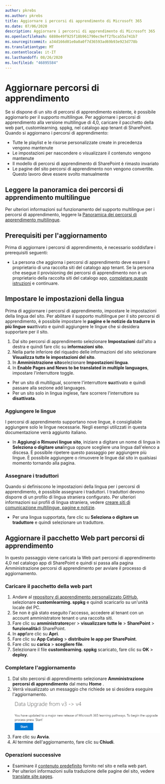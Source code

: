 ```yaml
---
author: pkrebs
ms.author: pkrebs
title: Aggiornare i percorsi di apprendimento di Microsoft 365
ms.date: 07/06/2020
description: Aggiornare i percorsi di apprendimento di Microsoft 365
ms.openlocfilehash: 6880e49f925f18b961790ec9eff2fbca55a741b7
ms.sourcegitcommit: a34d166d01e0a0a0f7d36593ad69b93e923d778b
ms.translationtype: MT
ms.contentlocale: it-IT
ms.lasthandoff: 08/26/2020
ms.locfileid: "46895584"
---
```

# <a name="update-learning-pathways"></a>Aggiornare percorsi di apprendimento
Se si dispone di un sito di percorsi di apprendimento esistente, è possibile aggiornarlo per il supporto multilingue. Per aggiornare i percorsi di apprendimento alla versione multilingue di 4,0, caricare il pacchetto della web part, customlearning. sppkg, nel catalogo app tenant di SharePoint. Quando si aggiornano i percorsi di apprendimento:  

- Tutte le playlist e le risorse personalizzate create in precedenza vengono mantenute
- Le impostazioni per nascondere o visualizzare il contenuto vengono mantenute
- Il modello di percorsi di apprendimento di SharePoint è rimasto invariato
- Le pagine del sito percorsi di apprendimento non vengono convertite. Questo lavoro deve essere svolto manualmente

## <a name="read-the-learning-pathways-multilingual-overview"></a>Leggere la panoramica dei percorsi di apprendimento multilingue
Per ulteriori informazioni sul funzionamento del supporto multilingue per i percorsi di apprendimento, leggere la [Panoramica dei percorsi di apprendimento multilingue](custom_overview.md). 

## <a name="prerequisites-to-update"></a>Prerequisiti per l'aggiornamento
Prima di aggiornare i percorsi di apprendimento, è necessario soddisfare i prerequisiti seguenti:
- La persona che aggiorna i percorsi di apprendimento deve essere il proprietario di una raccolta siti del catalogo app tenant. Se la persona che esegue il provisioning dei percorsi di apprendimento non è un proprietario della raccolta siti del catalogo app, [completare queste istruzioni](addappadmin.md) e continuare. 

## <a name="set-language-settings"></a>Impostare le impostazioni della lingua 
Prima di aggiornare i percorsi di apprendimento, impostare le impostazioni della lingua del sito. Per abilitare il supporto multilingue per il sito percorsi di apprendimento, è possibile impostare le **pagine e le notizie da tradurre in più lingue** **su**attivato e quindi aggiungere le lingue che si desidera supportare per il sito.
1.  Dal sito percorsi di apprendimento selezionare **Impostazioni** dall'alto a destra e quindi fare clic su **informazioni sito**.
2.  Nella parte inferiore del riquadro delle informazioni del sito selezionare **Visualizza tutte le impostazioni del sito**.
3.  In **Amministrazione sito**selezionare **Impostazioni lingua**.
4.  In **Enable Pages and News to be translated in multiple languages**, impostare l'interruttore toggle. 
- Per un sito di multiligual, scorrere l'interruttore **su**attivato e quindi passare alla sezione add languages. 
- Per un sito solo in lingua inglese, fare scorrere l'interruttore su **disattivata**.

### <a name="add-languages"></a>Aggiungere le lingue
I percorsi di apprendimento supportano nove lingue, è consigliabile aggiungere solo le lingue necessarie. Negli esempi utilizzati in questa documentazione verrà aggiunto italiano. 
- In **Aggiungi o Rimuovi lingue sito**, iniziare a digitare un nome di lingua in **Seleziona o digitare una**lingua oppure scegliere una lingua dall'elenco a discesa. È possibile ripetere questo passaggio per aggiungere più lingue. È possibile aggiungere o rimuovere le lingue dal sito in qualsiasi momento tornando alla pagina.
 
### <a name="assign-translators"></a>Assegnare i traduttori
Quando si definiscono le impostazioni della lingua per i percorsi di apprendimento, è possibile assegnare i traduttori. I traduttori devono disporre di un profilo di lingua straniera configurato. Per ulteriori informazioni sui profili di lingua straniera, vedere [creare siti di comunicazione multilingue, pagine e notizie](https://support.office.com/article/2bb7d610-5453-41c6-a0e8-6f40b3ed750c).  
- Per una lingua supportata, fare clic su **Seleziona o digitare un traduttore** e quindi selezionare un traduttore. 

## <a name="update-the-learning-pathways-web-part-package"></a>Aggiornare il pacchetto Web part percorsi di apprendimento
In questo passaggio viene caricata la Web part percorsi di apprendimento 4,0 nel catalogo app di SharePoint e quindi si passa alla pagina Amministrazione percorsi di apprendimento per avviare il processo di aggiornamento.

### <a name="upload-the-web-part-package"></a>Caricare il pacchetto della web part
1.  Andare al [repository di apprendimento personalizzato GitHub](https://github.com/pnp/custom-learning-office-365/tree/master/webpart), selezionare **customlearning. sppkg** e quindi scaricarlo su un'unità locale del PC.
2.  Se non è già stato eseguito l'accesso, accedere al tenant con un account amministratore tenant o una raccolta siti. 
3.  Fare clic su **amministratore**per  >  **visualizzare tutte le**  >  **SharePoint**  >  **funzionalità**di SharePoint. 
4.  In **app**fare clic su **Apri**. 
5.  Fare clic su **App Catalog**  >  **distribuire le app per SharePoint**. 
6.  Fare clic su **carica**  >  **scegliere file**. 
7.  Selezionare il file **customlearning. sppkg** scaricato, fare clic su **OK**  >  **deploy**. 

### <a name="complete-the-update"></a>Completare l'aggiornamento
1.  Dal sito percorsi di apprendimento selezionare **Amministrazione percorsi di apprendimento** dal menu **Home** . 
2.  Verrà visualizzato un messaggio che richiede se si desidera eseguire l'aggiornamento. 
![custom_update_adminprompt_ml.png](media/custom_update_adminprompt_ml.png)
3.  Fare clic su **Avvia**. 
4. Al termine dell'aggiornamento, fare clic su **Chiudi**. 

### <a name="next-steps"></a>Operazioni successive
- Esaminare il [contenuto predefinito](custom_exploresite.md) fornito nel sito e nella web part.
- Per ulteriori informazioni sulla traduzione delle pagine del sito, vedere [translate site pages](custom_translate_page_ml.md). 

